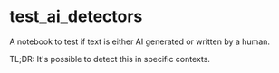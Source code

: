 # test_ai_detectors
A notebook to test if text is either AI generated or written by a human.

TL;DR: It's possible to detect this in specific contexts. 
